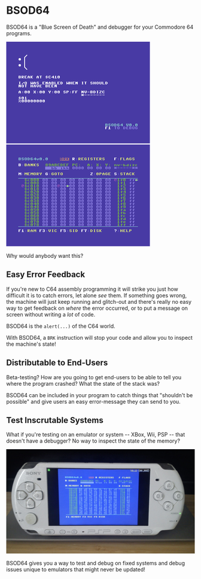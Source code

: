 # BSOD64 #

BSOD64 is a "Blue Screen of Death" and debugger for your Commodore 64 programs.

![BSOD64 example "Blue Screen of Death" mimicking the typical Windows 10 BSOD](readme_bsod.png) ![BSOD64's debugging screen](readme_debug.png)

Why would anybody want this?

## Easy Error Feedback ##

If you're new to C64 assembly programming it will strike you just how difficult it is to catch errors, let alone _see_ them. If something goes wrong, the machine will just keep running and glitch-out and there's really no easy way to get feedback on *where* the error occurred, or to put a message on screen without writing a _lot_ of code.

BSOD64 is the `alert(...)` of the C64 world.

With BSOD64, a `BRK` instruction will stop your code and allow you to inspect the machine's state!

## Distributable to End-Users ##

Beta-testing? How are you going to get end-users to be able to tell you where the program crashed? What the state of the stack was?

BSOD64 can be included in your program to catch things that "shouldn't be possible" and give users an easy error-message they can send to you.

## Test Inscrutable Systems ##

What if you're testing on an emulator or system -- XBox, Wii, PSP -- that doesn't have a debugger? No way to inspect the state of the memory?

![BSOD64 appearing on a Sony PSP](readme_psp.jpg)

BSOD64 gives you a way to test and debug on fixed systems and debug issues unique to emulators that might never be updated!